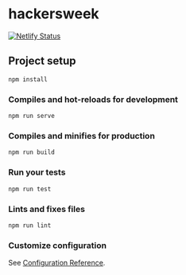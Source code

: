# hackersweek
[![Netlify Status](https://api.netlify.com/api/v1/badges/193d3fa2-e8c8-4df4-bbb9-b34555d3b4dd/deploy-status)](https://app.netlify.com/sites/hackersweek/deploys)

## Project setup
```
npm install
```

### Compiles and hot-reloads for development
```
npm run serve
```

### Compiles and minifies for production
```
npm run build
```

### Run your tests
```
npm run test
```

### Lints and fixes files
```
npm run lint
```

### Customize configuration
See [Configuration Reference](https://cli.vuejs.org/config/).
